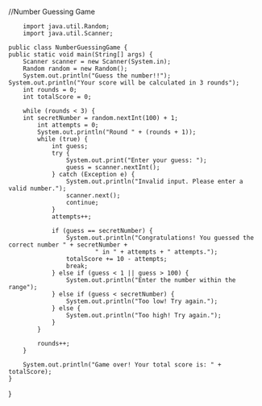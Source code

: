 //Number Guessing Game




        import java.util.Random;
        import java.util.Scanner;

    public class NumberGuessingGame {
    public static void main(String[] args) {
        Scanner scanner = new Scanner(System.in);
        Random random = new Random();
        System.out.println("Guess the number!!");
	System.out.println("Your score will be calculated in 3 rounds");
        int rounds = 0;
        int totalScore = 0;

        while (rounds < 3) {
	    int secretNumber = random.nextInt(100) + 1;
            int attempts = 0;
            System.out.println("Round " + (rounds + 1));
            while (true) {
                int guess;
                try {
                    System.out.print("Enter your guess: ");
                    guess = scanner.nextInt();
                } catch (Exception e) {
                    System.out.println("Invalid input. Please enter a valid number.");
                    scanner.next();
                    continue;
                }   
                attempts++;

                if (guess == secretNumber) {
                    System.out.println("Congratulations! You guessed the correct number " + secretNumber +
                            " in " + attempts + " attempts.");
                    totalScore += 10 - attempts;
                    break;
                } else if (guess < 1 || guess > 100) {
                    System.out.println("Enter the number within the range");
                } else if (guess < secretNumber) {
                    System.out.println("Too low! Try again.");
                } else {
                    System.out.println("Too high! Try again.");
                }
            }

            rounds++;
        }

        System.out.println("Game over! Your total score is: " + totalScore);
    }
}
